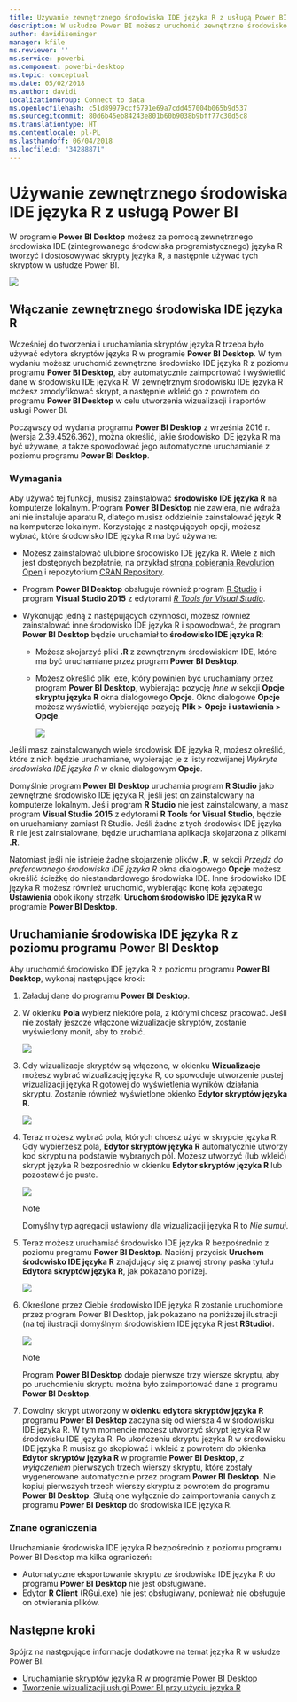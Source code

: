 ```yaml
---
title: Używanie zewnętrznego środowiska IDE języka R z usługą Power BI
description: W usłudze Power BI możesz uruchomić zewnętrzne środowisko IDE i korzystać z niego
author: davidiseminger
manager: kfile
ms.reviewer: ''
ms.service: powerbi
ms.component: powerbi-desktop
ms.topic: conceptual
ms.date: 05/02/2018
ms.author: davidi
LocalizationGroup: Connect to data
ms.openlocfilehash: c51d89979ccf6791e69a7cdd457004b065b9d537
ms.sourcegitcommit: 80d6b45eb84243e801b60b9038b9bff77c30d5c8
ms.translationtype: HT
ms.contentlocale: pl-PL
ms.lasthandoff: 06/04/2018
ms.locfileid: "34288871"
---
```

# <a name="use-an-external-r-ide-with-power-bi"></a>Używanie zewnętrznego środowiska IDE języka R z usługą Power BI
W programie **Power BI Desktop** możesz za pomocą zewnętrznego środowiska IDE (zintegrowanego środowiska programistycznego) języka R tworzyć i dostosowywać skrypty języka R, a następnie używać tych skryptów w usłudze Power BI.

![](media/desktop-r-ide/r-ide_1a.png)

## <a name="enable-an-external-r-ide"></a>Włączanie zewnętrznego środowiska IDE języka R
Wcześniej do tworzenia i uruchamiania skryptów języka R trzeba było używać edytora skryptów języka R w programie **Power BI Desktop**. W tym wydaniu możesz uruchomić zewnętrzne środowisko IDE języka R z poziomu programu **Power BI Desktop**, aby automatycznie zaimportować i wyświetlić dane w środowisku IDE języka R. W zewnętrznym środowisku IDE języka R możesz zmodyfikować skrypt, a następnie wkleić go z powrotem do programu **Power BI Desktop** w celu utworzenia wizualizacji i raportów usługi Power BI.

Począwszy od wydania programu **Power BI Desktop** z września 2016 r. (wersja 2.39.4526.362), można określić, jakie środowisko IDE języka R ma być używane, a także spowodować jego automatyczne uruchamianie z poziomu programu **Power BI Desktop**.

### <a name="requirements"></a>Wymagania
Aby używać tej funkcji, musisz zainstalować **środowisko IDE języka R** na komputerze lokalnym. Program **Power BI Desktop** nie zawiera, nie wdraża ani nie instaluje aparatu R, dlatego musisz oddzielnie zainstalować język **R** na komputerze lokalnym. Korzystając z następujących opcji, możesz wybrać, które środowisko IDE języka R ma być używane:

* Możesz zainstalować ulubione środowisko IDE języka R. Wiele z nich jest dostępnych bezpłatnie, na przykład [strona pobierania Revolution Open](https://mran.revolutionanalytics.com/download/) i repozytorium [CRAN Repository](https://cran.r-project.org/bin/windows/base/).
* Program **Power BI Desktop** obsługuje również program [R Studio](https://www.rstudio.com/) i program **Visual Studio 2015** z edytorami [*R Tools for Visual Studio*](https://beta.visualstudio.com/vs/rtvs/).
* Wykonując jedną z następujących czynności, możesz również zainstalować inne środowisko IDE języka R i spowodować, że program **Power BI Desktop** będzie uruchamiał to **środowisko IDE języka R**:
  
  * Możesz skojarzyć pliki **.R** z zewnętrznym środowiskiem IDE, które ma być uruchamiane przez program **Power BI Desktop**.
  * Możesz określić plik .exe, który powinien być uruchamiany przez program **Power BI Desktop**, wybierając pozycję *Inne* w sekcji **Opcje skryptu języka R** okna dialogowego **Opcje**. Okno dialogowe **Opcje** możesz wyświetlić, wybierając pozycję **Plik > Opcje i ustawienia > Opcje**.
    
    ![](media/desktop-r-ide/r-ide_1b.png)

Jeśli masz zainstalowanych wiele środowisk IDE języka R, możesz określić, które z nich będzie uruchamiane, wybierając je z listy rozwijanej *Wykryte środowiska IDE języka R* w oknie dialogowym **Opcje**.

Domyślnie program **Power BI Desktop** uruchamia program **R Studio** jako zewnętrzne środowisko IDE języka R, jeśli jest on zainstalowany na komputerze lokalnym. Jeśli program **R Studio** nie jest zainstalowany, a masz program **Visual Studio 2015** z edytorami **R Tools for Visual Studio**, będzie on uruchamiany zamiast R Studio. Jeśli żadne z tych środowisk IDE języka R nie jest zainstalowane, będzie uruchamiana aplikacja skojarzona z plikami **.R**.

Natomiast jeśli nie istnieje żadne skojarzenie plików **.R**, w sekcji *Przejdź do preferowanego środowiska IDE języka R* okna dialogowego **Opcje** możesz określić ścieżkę do niestandardowego środowiska IDE. Inne środowisko IDE języka R możesz również uruchomić, wybierając ikonę koła zębatego **Ustawienia** obok ikony strzałki **Uruchom środowisko IDE języka R** w programie **Power BI Desktop**.

## <a name="launch-an-r-ide-from-power-bi-desktop"></a>Uruchamianie środowiska IDE języka R z poziomu programu Power BI Desktop
Aby uruchomić środowisko IDE języka R z poziomu programu **Power BI Desktop**, wykonaj następujące kroki:

1. Załaduj dane do programu **Power BI Desktop**.
2. W okienku **Pola** wybierz niektóre pola, z którymi chcesz pracować. Jeśli nie zostały jeszcze włączone wizualizacje skryptów, zostanie wyświetlony monit, aby to zrobić.
   
   ![](media/desktop-r-ide/r-ide_3.png)
3. Gdy wizualizacje skryptów są włączone, w okienku **Wizualizacje** możesz wybrać wizualizację języka R, co spowoduje utworzenie pustej wizualizacji języka R gotowej do wyświetlenia wyników działania skryptu. Zostanie również wyświetlone okienko **Edytor skryptów języka R**.
   
   ![](media/desktop-r-ide/r-ide_4.png)
4. Teraz możesz wybrać pola, których chcesz użyć w skrypcie języka R. Gdy wybierzesz pola, **Edytor skryptów języka R** automatycznie utworzy kod skryptu na podstawie wybranych pól. Możesz utworzyć (lub wkleić) skrypt języka R bezpośrednio w okienku **Edytor skryptów języka R** lub pozostawić je puste.
   
   ![](media/desktop-r-ide/r-ide_5.png)
   
   > [!NOTE]
   > Domyślny typ agregacji ustawiony dla wizualizacji języka R to *Nie sumuj*.
   > 
   > 
5. Teraz możesz uruchamiać środowisko IDE języka R bezpośrednio z poziomu programu **Power BI Desktop**. Naciśnij przycisk **Uruchom środowisko IDE języka R** znajdujący się z prawej strony paska tytułu **Edytora skryptów języka R**, jak pokazano poniżej.
   
   ![](media/desktop-r-ide/r-ide_6.png)
6. Określone przez Ciebie środowisko IDE języka R zostanie uruchomione przez program Power BI Desktop, jak pokazano na poniższej ilustracji (na tej ilustracji domyślnym środowiskiem IDE języka R jest **RStudio**).
   
   ![](media/desktop-r-ide/r-ide_7.png)
   
   > [!NOTE]
   > Program **Power BI Desktop** dodaje pierwsze trzy wiersze skryptu, aby po uruchomieniu skryptu można było zaimportować dane z programu **Power BI Desktop**.
   > 
   > 
7. Dowolny skrypt utworzony w **okienku edytora skryptów języka R** programu **Power BI Desktop** zaczyna się od wiersza 4 w środowisku IDE języka R. W tym momencie możesz utworzyć skrypt języka R w środowisku IDE języka R. Po ukończeniu skryptu języka R w środowisku IDE języka R musisz go skopiować i wkleić z powrotem do okienka **Edytor skryptów języka R** w programie **Power BI Desktop**, *z wyłączeniem* pierwszych trzech wierszy skryptu, które zostały wygenerowane automatycznie przez program **Power BI Desktop**. Nie kopiuj pierwszych trzech wierszy skryptu z powrotem do programu **Power BI Desktop**. Służą one wyłącznie do zaimportowania danych z programu **Power BI Desktop** do środowiska IDE języka R.

### <a name="known-limitations"></a>Znane ograniczenia
Uruchamianie środowiska IDE języka R bezpośrednio z poziomu programu Power BI Desktop ma kilka ograniczeń:

* Automatyczne eksportowanie skryptu ze środowiska IDE języka R do programu **Power BI Desktop** nie jest obsługiwane.
* Edytor **R Client** (RGui.exe) nie jest obsługiwany, ponieważ nie obsługuje on otwierania plików.

## <a name="next-steps"></a>Następne kroki
Spójrz na następujące informacje dodatkowe na temat języka R w usłudze Power BI.

* [Uruchamianie skryptów języka R w programie Power BI Desktop](desktop-r-scripts.md)
* [Tworzenie wizualizacji usługi Power BI przy użyciu języka R](desktop-r-visuals.md)

